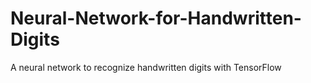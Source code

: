 # Neural-Network-for-Handwritten-Digits
A neural network to recognize handwritten digits with TensorFlow
